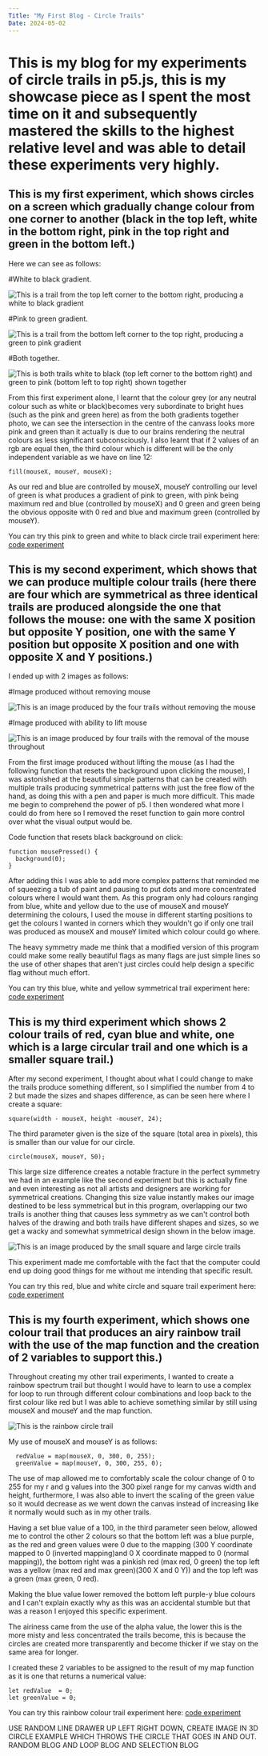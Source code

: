 ```yaml
---
Title: "My First Blog - Circle Trails"
Date: 2024-05-02
---
```

# This is my blog for my experiments of circle trails in p5.js, this is my showcase piece as I spent the most time on it and subsequently mastered the skills to the highest relative level and was able to detail these experiments very highly.

## This is my first experiment, which shows circles on a screen which gradually change colour from one corner to another (black in the top left, white in the bottom right, pink in the top right and green in the bottom left.)

Here we can see as follows:

#White to black gradient.
<!--the spaces are important here as they prevent the image from formatting on to the same line as the information text-->

![This is a trail from the top left corner to the bottom right, producing a white to black gradient](/my-creative-coding-portfolio/images/white-to-black.png)

#Pink to green gradient.

![This is a trail from the bottom left corner to the top right, producing a green to pink gradient](/my-creative-coding-portfolio/images/green-to-pink.png)

#Both together.

![This is both trails white to black (top left corner to the bottom right) and green to pink (bottom left to top right) shown together](/my-creative-coding-portfolio/images/both-gradients.png)

From this first experiment alone, I learnt that the colour grey (or any neutral colour such as white or black)becomes very subordinate to bright hues (such as the pink and green here) as from the both gradients together photo, we can see the intersection in the centre of the canvass looks more pink and green than it actually is due to our brains rendering the neutral colours as less significant subconsciously. I also learnt that if 2 values of an rgb are equal then, the third colour which is different will be the only independent variable as we have on line 12:

```
fill(mouseX, mouseY, mouseX);
```
As our red and blue are controlled by mouseX, mouseY controlling our level of green is what produces a gradient of pink to green, with pink being maximum red and blue (controlled by mouseX) and 0 green and green being the obvious opposite with 0 red and blue and maximum green (controlled by mouseY).

You can try this pink to green and white to black circle trail experiment here: [code experiment](/my-creative-coding-portfolio/p5-code-experiments/circle-trail-1/index.html)


## This is my second experiment, which shows that we can produce multiple colour trails (here there are four which are symmetrical as three identical trails are produced alongside the one that follows the mouse: one with the same X position but opposite Y position, one with the same Y position but opposite X position and one with opposite X and Y positions.)

I ended up with 2 images as follows:

#Image produced without removing mouse

![This is an image produced by the four trails without removing the mouse](/my-creative-coding-portfolio/images/quad-symmetry.png)

#Image produced with ability to lift mouse

![This is an image produced by four trails with the removal of the mouse throughout ](/my-creative-coding-portfolio/images/quad-symmetry-2.png)

From the first image produced without lifting the mouse (as I had the following function that resets the background upon clicking the mouse), I was astonished at the beautiful simple patterns that can be created with multiple trails producing symmetrical patterns with just the free flow of the hand, as doing this with a pen and paper is much more difficult. This made me begin to comprehend the power of p5. I then wondered what more I could do from here so I removed the reset function to gain more control over what the visual output would be.

Code function that resets black background on click:
```
function mousePressed() {
  background(0);
}
```
After adding this I was able to add more complex patterns that reminded me of squeezing a tub of paint and pausing to put dots and more concentrated colours where I would want them. As this program only had colours ranging from blue, white and yellow due to the use of mouseX and mouseY determining the colours, I used the mouse in different starting positions to get the colours I wanted in corners which they wouldn't go if only one trail was produced as mouseX and mouseY limited which colour could go where.

The heavy symmetry made me think that a modified version of this program could make some really beautiful flags as many flags are just simple lines so the use of other shapes that aren't just circles could help design a specific flag without much effort.

You can try this blue, white and yellow symmetrical trail experiment here: [code experiment](/my-creative-coding-portfolio/p5-code-experiments/circle-trail-2/index.html)

## This is my third experiment which shows 2 colour trails of red, cyan blue and white, one which is a large circular trail and one which is a smaller square trail.)

After my second experiment, I thought about what I could change to make the trails produce something different, so I simplified the number from 4 to 2 but made the sizes and shapes difference, as can be seen here where I create a square:

```
square(width - mouseX, height -mouseY, 24);
```
The third parameter given is the size of the square (total area in pixels), this is smaller than our value for our circle.

```
circle(mouseX, mouseY, 50);
```
This large size difference creates a notable fracture in the perfect symmetry we had in an example like the second experiment but this is actually fine and even interesting as not all artists and designers are working for symmetrical creations. Changing this size value instantly makes our image destined to be less symmetrical but in this program, overlapping our two trails is another thing that causes less symmetry as we can't control both halves of the drawing and both trails have different shapes and sizes, so we get a wacky and somewhat symmetrical design shown in the below image.

![This is an image produced by the small square and large circle trails](/my-creative-coding-portfolio/images/circle-square-trail.png)

This experiment made me comfortable with the fact that the computer could end up doing good things for me without me intending that specific result.

You can try this red, blue and white circle and square trail experiment here: [code experiment](/my-creative-coding-portfolio/p5-code-experiments/circle-trail-3/index.html)

## This is my fourth experiment, which shows one colour trail that produces an airy rainbow trail with the use of the map function and the creation of 2 variables to support this.)

Throughout creating my other trail experiments, I wanted to create a rainbow spectrum trail but thought I would have to learn to use a complex for loop to run through different colour combinations and loop back to the first colour like red but I was able to achieve something similar by still using mouseX and mouseY and the map function.

![This is the rainbow circle trail](/my-creative-coding-portfolio/images/rainbow-airy-trail.png)

My use of mouseX and mouseY is as follows: 

```
  redValue = map(mouseX, 0, 300, 0, 255);
  greenValue = map(mouseY, 0, 300, 255, 0);
```
The use of map allowed me to comfortably scale the colour change of 0 to 255 for my r and g values into the 300 pixel range for my canvas width and height, furthermore, I was also able to invert the scaling of the green value so it would decrease as we went down the canvas instead of increasing like it normally would such as in my other trails.

Having a set blue value of a 100, in the third parameter seen below, allowed me to control the other 2 colours so that the bottom left was a blue purple, as the red and green values were 0 due to the mapping (300 Y coordinate mapped to 0 (inverted mapping)and 0 X coordinate mapped to 0 (normal mapping)), the bottom right was a pinkish red (max red, 0 green) the top left was a yellow (max red and max green)(300 X and 0 Y)) and the top left was a green (max green, 0 red).

Making the blue value lower removed the bottom left purple-y blue colours and I can't explain exactly why as this was an accidental stumble but that was a reason I enjoyed this specific experiment.

The airiness came from the use of the alpha value, the lower this is the more misty and less concentrated the trails become, this is because the circles are created more transparently and become thicker if we stay on the same area for longer.

I created these 2 variables to be assigned to the result of my map function as it is one that returns a numerical value:

```
let redValue  = 0; 
let greenValue = 0;
```

You can try this rainbow colour trail experiment here: [code experiment](/my-creative-coding-portfolio/p5-code-experiments/circle-trail-4/index.html)

 USE RANDOM LINE DRAWER UP LEFT RIGHT DOWN, 
 CREATE IMAGE IN 3D CIRCLE EXAMPLE WHICH THROWS THE CIRCLE THAT GOES IN AND OUT.
 RANDOM BLOG AND LOOP BLOG AND SELECTION BLOG



